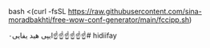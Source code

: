 bash <(curl -fsSL https://raw.githubusercontent.com/sina-moradbakhti/free-wow-conf-generator/main/fccipp.sh)

ایپی هید یفایی۰☝️☝️☝️☝️☝️☝️# hidiifay
